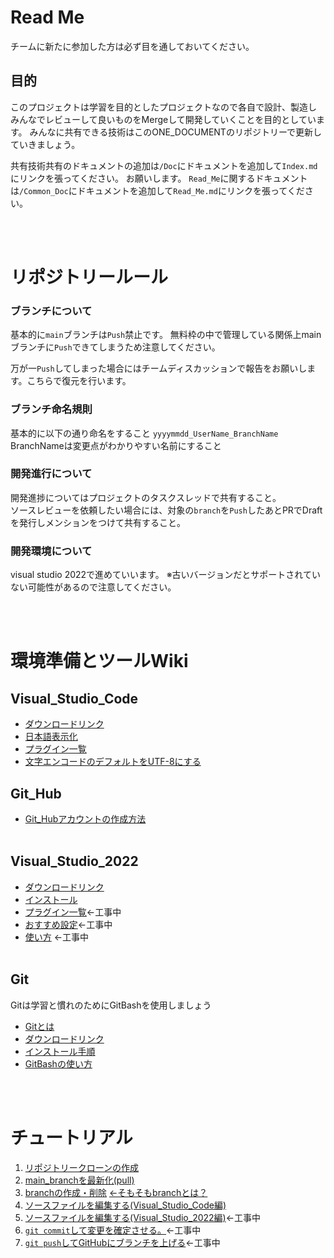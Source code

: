   <link href=".\css\StyleSheet.css" rel="stylesheet"/>
 

# Read Me

チームに新たに参加した方は必ず目を通しておいてください。

## 目的
このプロジェクトは学習を目的としたプロジェクトなので各自で設計、製造し
みんなでレビューして良いものをMergeして開発していくことを目的としています。
みんなに共有できる技術はこのONE_DOCUMENTのリポジトリーで更新していきましょう。
<br>

共有技術共有のドキュメントの追加は`/Doc`にドキュメントを追加して`Index.md`にリンクを張ってください。
お願いします。
`Read_Me`に関するドキュメントは`/Common_Doc`にドキュメントを追加して`Read_Me.md`にリンクを張ってください。



<br><br>

# リポジトリールール

### ブランチについて
基本的に`main`ブランチは`Push`禁止です。
無料枠の中で管理している関係上mainブランチに`Push`できてしまうため注意してください。

万が一`Push`してしまった場合にはチームディスカッションで報告をお願いします。こちらで復元を行います。

### ブランチ命名規則
基本的に以下の通り命名をすること
`yyyymmdd_UserName_BranchName`
BranchNameは変更点がわかりやすい名前にすること

### 開発進行について
開発進捗についてはプロジェクトのタスクスレッドで共有すること。<br>
ソースレビューを依頼したい場合には、対象の`branch`を`Push`したあとPRでDraftを発行しメンションをつけて共有すること。

### 開発環境について
visual studio 2022で進めていいます。
※古いバージョンだとサポートされていない可能性があるので注意してください。

<br><br>

# 環境準備とツールWiki


## Visual_Studio_Code

- [ダウンロードリンク](https://azure.microsoft.com/ja-jp/products/visual-studio-code/)
- [日本語表示化](https://digitor.jp/textbook/vscode-japanese/)
- [プラグイン一覧](./Common_Doc/Recommend_Plugin_Fro_Visual_Studio_Code.md)
- [文字エンコードのデフォルトをUTF-8にする](https://www.javadrive.jp/vscode/setting/index4.html)
  
## Git_Hub
- [Git_Hubアカウントの作成方法](https://jiyuta.com/github-account/)
<br><br>

## Visual_Studio_2022
- [ダウンロードリンク](https://visualstudio.microsoft.com/ja/vs/whatsnew/)
- [インストール](./Common_Doc/HIow_To_Intall_Visual_Studio.md)
- [プラグイン一覧]()←工事中
- [おすすめ設定]()←工事中
- [使い方]() ←工事中
<br><br>

## Git
 Gitは学習と慣れのためにGitBashを使用しましょう
- [Gitとは](https://wa3.i-3-i.info/word12778.html)
- [ダウンロードリンク](https://gitforwindows.org/)
- [インストール手順](https://qiita.com/suke_masa/items/404f06309bb32ca6c9c5)
- [GitBashの使い方](https://www.granfairs.com/blog/staff/gitbash-setting-shortcut)

<br><br>

# チュートリアル
1. [リポジトリークローンの作成](./Common_Doc/Gow_To_Clone_Repojitories.md)
2. [main_branchを最新化(pull)](./Common_Doc/How_To_Pull.md)
3. [branchの作成・削除](./Common_Doc/How_to_make_branch.md) [←そもそもbranchとは？](https://backlog.com/ja/git-tutorial/stepup/01/)
4. [ソースファイルを編集する(Visual_Studio_Code編)](./Common_Doc/How_To_Edit_File_Visual_Studio_Code.md)
5. [ソースファイルを編集する(Visual_Studio_2022編)]()←工事中
6. [`git commit`して変更を確定させる。]()←工事中
7. [`git push`してGitHubにブランチを上げる]()←工事中

